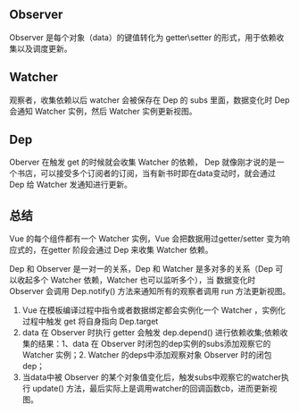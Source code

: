 ## Observer

Observer 是每个对象（data）的键值转化为 getter\setter 的形式，用于依赖收集以及调度更新。

## Watcher

观察者，收集依赖以后 watcher 会被保存在 Dep 的 subs 里面，数据变化时 Dep 会通知 Watcher 实例，然后 Watcher 实例更新视图。

## Dep

Oberver 在触发 get 的时候就会收集 Watcher 的依赖， Dep 就像刚才说的是一个书店，可以接受多个订阅者的订阅，当有新书时即在data变动时，就会通过 Dep 给 Watcher 发通知进行更新。

## 总结

Vue 的每个组件都有一个 Watcher 实例，Vue 会把数据用过getter/setter 变为响应式的，在getter 阶段会通过 Dep 来收集 Watcher 依赖。

Dep 和 Observer 是一对一的关系，Dep 和 Watcher 是多对多的关系（Dep 可以收起多个 Watcher 依赖，Watcher 也可以监听多个），当 数据变化时 Observer 会调用 Dep.notify() 方法来通知所有的观察者调用 run 方法更新视图。

1. Vue 在模板编译过程中指令或者数据绑定都会实例化一个 Watcher ，实例化过程中触发 get 将自身指向 Dep.target
2. data 在 Observer 时执行 getter 会触发 dep.depend() 进行依赖收集;依赖收集的结果：1、data 在 Observer 时闭包的dep实例的subs添加观察它的 Watcher 实例；2. Watcher 的deps中添加观察对象 Observer 时的闭包dep；
3. 当data中被 Observer 的某个对象值变化后，触发subs中观察它的watcher执行 update() 方法，最后实际上是调用watcher的回调函数cb，进而更新视图。
